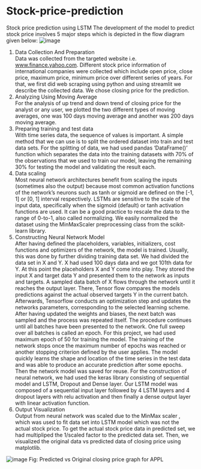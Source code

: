 # Stock-price-prediction
Stock price prediction using LSTM
The development of the model to predict stock price involves 5 major steps which 
is depicted in the flow diagram given below: 
![image](https://github.com/ArpitRb/Stock-price-prediction/assets/121932552/201a5bf7-2aed-463e-a8c9-1d1b5b65e653)

1) Data Collection And Preparation  
Data was collected from the targeted website i.e. www.finance.yahoo.com. 
Different stock price information of international companies were collected which 
include open price, close price, maximum price, minimum price over different 
series of years. For that, we first did web scraping using python and using streamlit 
we describe the collected data. We chose closing price for the prediction. 
2) Analyzing Using Moving Average  
For the analysis of up trend and down trend of closing price for the analyst or any 
user, we plotted the two different types of moving averages, one was 100 days 
moving average and another was 200 days moving average. 
3) Preparing training and test data  
With time series data, the sequence of values is important. A simple method that we 
can use is to split the ordered dataset into train and test data sets. For the splitting 
of data, we had used pandas ‘DataFrame()’ function which separates the data into 
the training datasets with 70% of the observations that we used to train our model, 
leaving the remaining 30% for testing the model and validating the result each. 
4) Data scaling  
Most neural network architectures benefit from scaling the inputs (sometimes also 
the output) because most common activation functions of the network’s neurons 
such as tanh or sigmoid are defined on the [-1, 1] or [0, 1] interval respectively. 
LSTMs are sensitive to the scale of the input data, specifically when the sigmoid 
(default) or tanh activation functions are used. It can be a good practice to rescale 
the data to the range of 0-to-1, also called normalizing. We easily normalized the 
dataset using the MinMaxScaler preprocessing class from the scikit-learn library. 
5) Constructing Neural Network Model  
After having defined the placeholders, variables, initializers, cost functions and 
optimizers of the network, the model is trained. Usually, this was done by further 
dividing training data set. We had divided the data set in X and Y. X had used 100 
days data and we got 101th data for Y. At this point the placeholders X and Y come 
into play. They stored the input X and target data Y and presented them to the 
network as inputs and targets. A sampled data batch of X flows through the network 
until it reaches the output layer. There, Tensor flow compares the models 
predictions against the actual observed targets Y in the current batch. Afterwards, 
Tensorflow conducts an optimization step and updates the networks parameters, 
corresponding to the selected learning scheme. After having updated the weights 
and biases, the next batch was sampled and the process was repeated itself. The 
procedure continues until all batches have been presented to the network. One full 
sweep over all batches is called an epoch. For this project, we had used maximum 
epoch of 50 for training the model. The training of the network stops once the 
maximum number of epochs was reached or another stopping criterion defined by 
the user applies. The model quickly learns the shape and location of the time series 
in the test data and was able to produce an accurate prediction after some epochs. 
Then the network model was saved for reuse. For the construction of neural 
network, we had used the keras library consisting of sequential model and LSTM, 
Dropout and Dense layer. Our LSTM model was composed of a sequential input 
layer followed by 4 LSTM layers and 4 dropout layers with relu activation and then 
finally a dense output layer with linear activation function. 
6) Output Visualization  
Output from neural network was scaled due to the MinMax scaler , which was used 
to fit data set into LSTM model which was not the actual stock price. To get the 
actual stock price data in predicted set, we had multipliped the 1/scaled factor to the 
predicted data set. Then, we visualized the original data vs predicted data of closing 
price using matplotlib. 

![image](https://github.com/ArpitRb/Stock-price-prediction/assets/121932552/4851e4de-11b8-48c7-93c5-4e92b2104451)
Fig: Predicted vs Original closing price graph for APPL

